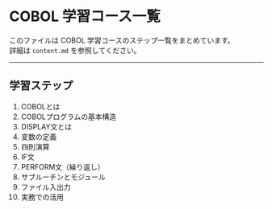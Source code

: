 # COBOL 学習コース一覧

このファイルは COBOL 学習コースのステップ一覧をまとめています。  
詳細は `content.md` を参照してください。

---

## 学習ステップ

1. COBOLとは
2. COBOLプログラムの基本構造
3. DISPLAY文とは
4. 変数の定義
5. 四則演算
6. IF文
7. PERFORM文（繰り返し）
8. サブルーチンとモジュール
9. ファイル入出力
10. 実務での活用
